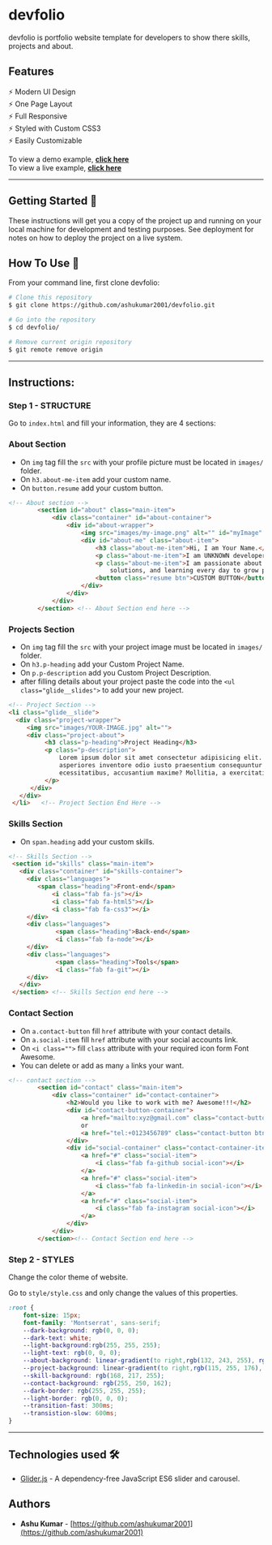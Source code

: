 # devfolio
devfolio is portfolio website template for developers to show there skills, projects and about. 


## Features

⚡️ Modern UI Design\
⚡️ One Page Layout\
⚡️ Full Responsive\
⚡️ Styled with Custom CSS3\
⚡️ Easily Customizable

To view a demo example, **[click here](https://ashukumar2001.github.io/devfolio/)**\
To view a live example, **[click here](https://ashukumar2001.github.io/)**

---

## Getting Started 🚀

These instructions will get you a copy of the project up and running on your local machine for development and testing purposes. See deployment for notes on how to deploy the project on a live system.

## How To Use 🔧

From your command line, first clone devfolio:

```bash
# Clone this repository
$ git clone https://github.com/ashukumar2001/devfolio.git

# Go into the repository
$ cd devfolio/

# Remove current origin repository
$ git remote remove origin
```

---

## Instructions:

### Step 1 - STRUCTURE

Go to `index.html` and fill your information, they are 4 sections:

### About Section
* On `img` tag fill the ```src``` with your profile picture must be located in ```images/``` folder.
* On `h3.about-me-item` add your custom name.
* On `button.resume` add your custom button.

```html
<!-- About section -->
        <section id="about" class="main-item">
            <div class="container" id="about-container">
                <div id="about-wrapper">
                    <img src="images/my-image.png" alt="" id="myImage" class="about-item">
                    <div id="about-me" class="about-item">
                        <h3 class="about-me-item">Hi, I am Your Name.</h3>
                        <p class="about-me-item">I am UNKNOWN developer.</p>
                        <p class="about-me-item">I am passionate about building scalable software, creating effective
                            solutions, and learning every day to grow professionally in the IT field.</p>
                        <button class="resume btn">CUSTOM BUTTON</button>
                    </div>
                </div>
            </div>
        </section> <!-- About Section end here -->
```

### Projects Section
* On ```img``` tag fill the ```src``` with your project image must be located in ```images/``` folder.
* On `h3.p-heading` add your Custom Project Name.
* On `p.p-description` add you Custom Project Description.
* after filling details about your project paste the code into the `<ul class="glide__slides">` to add your new project.

```html
<!-- Project Section -->
<li class="glide__slide">
  <div class="project-wrapper">
     <img src="images/YOUR-IMAGE.jpg" alt="">
     <div class="project-about">
          <h3 class="p-heading">Project Heading</h3>
          <p class="p-description">
              Lorem ipsum dolor sit amet consectetur adipisicing elit. Itaque est nobis quos quae qui quas
              asperiores inventore odio iusto praesentium consequuntur magnam, impedit eaque
              ecessitatibus, accusantium maxime? Mollitia, a exercitationem.
          </p>
      </div>                           
   </div> 
 </li>   <!-- Project Section End Here -->
```

### Skills Section
* On ```span.heading``` add your custom skills.

```html
<!-- Skills Section -->
 <section id="skills" class="main-item">
   <div class="container" id="skills-container">
     <div class="languages">
        <span class="heading">Front-end</span>
            <i class="fab fa-js"></i>
            <i class="fab fa-html5"></i>
            <i class="fab fa-css3"></i>
     </div>
     <div class="languages">
             <span class="heading">Back-end</span>
             <i class="fab fa-node"></i>
     </div>
     <div class="languages">
             <span class="heading">Tools</span>
             <i class="fab fa-git"></i>
     </div>
   </div>
 </section> <!-- Skills Section end here -->
```

### Contact Section
* On `a.contact-button` fill `href` attribute with your contact details.
* On `a.social-item` fill `href` attribute with your social accounts link.
* On `<i class="">` fill `class` attribute with your required icon form Font Awesome.
* You can delete or add as many `a` links your want.

```html
<!-- contact section -->
        <section id="contact" class="main-item">
            <div class="container" id="contact-container">
                <h2>Would you like to work with me? Awesome!!!</h2>
                <div id="contact-button-container">
                    <a href="mailto:xyz@gmail.com" class="contact-button btn">Email me</a>
                    or
                    <a href="tel:+0123456789" class="contact-button btn">Call me</a>
                </div>
                <div id="social-container" class="contact-container-item">
                    <a href="#" class="social-item">
                        <i class="fab fa-github social-icon"></i>
                    </a>
                    <a href="#" class="social-item">
                        <i class="fab fa-linkedin-in social-icon"></i>
                    </a>
                    <a href="#" class="social-item">
                        <i class="fab fa-instagram social-icon"></i>
                    </a>
                </div>
            </div>
        </section><!-- Contact Section end here -->
```

### Step 2 - STYLES

Change the color theme of website.

Go to `style/style.css` and only change the values of this properties.

```css
:root {
    font-size: 15px;
    font-family: 'Montserrat', sans-serif;
    --dark-background: rgb(0, 0, 0);
    --dark-text: white;
    --light-background:rgb(255, 255, 255);
    --light-text: rgb(0, 0, 0);
    --about-background: linear-gradient(to right,rgb(132, 243, 255), rgb(5, 200, 194));
    --project-background: linear-gradient(to right,rgb(115, 255, 176), #55ee71);
    --skill-background: rgb(168, 217, 255);
    --contact-background: rgb(255, 250, 162);
    --dark-border: rgb(255, 255, 255);
    --light-border: rgb(0, 0, 0);
    --transition-fast: 300ms;
    --transistion-slow: 600ms;
}
```

---

## Technologies used 🛠️

- [Glider.js](https://glidejs.com/) - A dependency-free JavaScript ES6 slider and carousel.

## Authors

- **Ashu Kumar** - [https://github.com/ashukumar2001](https://github.com/ashukumar2001)

